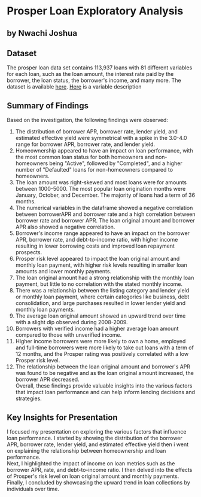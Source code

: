 # Prosper Loan Exploratory Analysis
## by Nwachi Joshua


## Dataset

The prosper loan data set contains 113,937 loans with 81 different variables for each loan, such as the loan amount, the interest rate paid by the borrower, the loan status, the borrower's income, and many more. The dataset is available  [here](https://www.google.com/url?q=https://s3.amazonaws.com/udacity-hosted-downloads/ud651/prosperLoanData.csv&sa=D&ust=1581581520570000).  [Here](https://docs.google.com/spreadsheets/d/1gDyi_L4UvIrLTEC6Wri5nbaMmkGmLQBk-Yx3z0XDEtI/edit#gid=0) is a variable description


## Summary of Findings

Based on the investigation, the following findings were observed:<br>
1. The distribution of borrower APR, borrower rate, lender yield, and estimated effective yield were symmetrical with a spike in the 3.0-4.0 range for borrower APR, borrower rate, and lender yield.<br>
2.	Homeownership appeared to have an impact on loan performance, with the most common loan status for both homeowners and non-homeowners being "Active", followed by "Completed", and a higher number of "Defaulted" loans for non-homeowners compared to homeowners.<br>
3.	The loan amount was right-skewed and most loans were for amounts between 1000-5000. The most popular loan origination months were January, October, and December. The majority of loans had a term of 36 months.<br>
4.	The numerical variables in the dataframe showed a negative correlation between borrowerAPR and borrower rate and a high correlation between borrower rate and borrower APR. The loan original amount and borrower APR also showed a negative correlation.<br>
5.	Borrower's income range appeared to have an impact on the borrower APR, borrower rate, and debt-to-income ratio, with higher income resulting in lower borrowing costs and improved loan repayment prospects.<br>
6.	Prosper risk level appeared to impact the loan original amount and monthly loan payment, with higher risk levels resulting in smaller loan amounts and lower monthly payments.<br>
7.	The loan original amount had a strong relationship with the monthly loan payment, but little to no correlation with the stated monthly income.<br>
8.	There was a relationship between the listing category and lender yield or monthly loan payment, where certain categories like business, debt consolidation, and large purchases resulted in lower lender yield and monthly loan payments. <br>
9.	The average loan original amount showed an upward trend over time with a slight dip observed during 2008-2009.<br>
10.	Borrowers with verified income had a higher average loan amount compared to those with unverified income.<br>
11.	Higher income borrowers were more likely to own a home, employed and full-time borrowers were more likely to take out loans with a term of 12 months, and the Prosper rating was positively correlated with a low Prosper risk level.<br>
12.	The relationship between the loan original amount and borrower's APR was found to be negative and as the loan original amount increased, the borrower APR decreased.<br>
Overall, these findings provide valuable insights into the various factors that impact loan performance and can help inform lending decisions and strategies.



## Key Insights for Presentation

I focused my presentation on exploring the various factors that influence loan performance. I started by showing the distribution of the borrower APR, borrower rate, lender yield, and estimated effective yield then i went on explaining the relationship between homeownership and loan performance.<br>
Next, I highlighted the impact of income on loan metrics such as the borrower APR, rate, and debt-to-income ratio. I then delved into the effects of Prosper's risk level on loan original amount and monthly payments. Finally, I concluded by showcasing the upward trend in loan collections by individuals over time.
